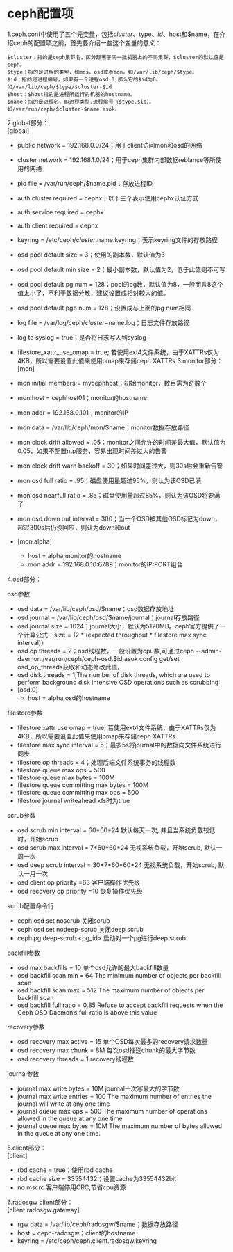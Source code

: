# ceph配置项 #
1.ceph.conf中使用了五个元变量，包括$cluster、$type、$id、$host和$name，在介绍ceph的配置项之前，首先要介绍一些这个变量的意义：  

    $cluster：指的是ceph集群名，区分部署于同一批机器上的不同集群，$cluster的默认值是ceph。
    $type：指的是进程的类型，如mds，osd或者mon。如/var/lib/ceph/$type。
    $id：指的是进程编号，如果有一个进程osd.0,那么它的$id为0。如/var/lib/ceph/$type/$cluster-$id
    $host：$host指的是进程所运行的机器的hostname。
    $name：指的是进程名，即进程类型.进程编号（$type.$id）。如/var/run/ceph/$cluster-$name.asok。
2.global部分：   
[global]

* public network   = 192.168.0.0/24；用于client访问mon和osd的网络
* cluster network  = 192.168.1.0/24；用于ceph集群内部数据reblance等所使用的网络
* pid file         = /var/run/ceph/$name.pid；存放进程ID
* auth cluster required  = cephx；以下三个表示使用cephx认证方式
* auth service required  = cephx
* auth client required   = cephx
* keyring = /etc/ceph/$cluster.$name.keyring；表示keyring文件的存放路径
* osd pool default size  = 3；使用的副本数，默认值为3
* osd pool default min size  = 2；最小副本数，默认值为2，低于此值则不可写
* osd pool default pg num    = 128；pool的pg数，默认值为8，一般而言8这个值太小了，不利于数据分散，建议设置成相对较大的值。
* osd pool default pgp num   = 128；设置成与上面的pg num相同
* log file                   = /var/log/ceph/$cluster-$name.log；日志文件存放路径
* log to syslog              = true；是否将日志写入到syslog
* filestore_xattr_use_omap   = true; 若使用ext4文件系统，由于XATTRs仅为4KB，所以需要设置此值来使用omap来存储ceph XATTRs 
3.monitor部分：  
[mon]  

* mon initial members        = mycephhost；初始monitor，数目需为奇数个
* mon host                   = cephhost01；monitor的hostname
* mon addr                   = 192.168.0.101；monitor的IP
* mon data                   = /var/lib/ceph/mon/$name；monitor数据存放路径
* mon clock drift allowed    = .05；monitor之间允许的时间差最大值，默认值为0.05，如果不配置ntp服务，容易出现时间差过大的告警
* mon clock drift warn backoff = 30；如果时间差过大，则30s后会重新告警
* mon osd full ratio         = .95；磁盘使用量超过95%，则认为该OSD已满
* mon osd nearfull ratio     = .85；磁盘使用量超过85%，则认为该OSD将要满了
* mon osd down out interval  = 300；当一个OSD被其他OSD标记为down，超过300s后仍没回应，则认为down和out
* [mon.alpha]
  * host                     = alpha;monitor的hostname
  * mon addr                 = 192.168.0.10:6789；monitor的IP:PORT组合
  
4.osd部分：  

osd参数

* osd data                 = /var/lib/ceph/osd/$name；osd数据存放地址
* osd journal              = /var/lib/ceph/osd/$name/journal；journal存放路径
* osd journal size         = 1024；journal大小，默认为5120MB。ceph官方提供了一个计算公式：size = {2 * (expected throughput * filestore max sync interval)}
* osd op threads           = 2；osd线程数，一般设置为cpu数,可通过ceph --admin-daemon /var/run/ceph/ceph-osd.$id.asok config get/set osd_op_threads获取和动态修改此值。
* osd disk threads         = 1;The number of disk threads, which are used to perform background disk intensive OSD operations such as scrubbing
* [osd.0]
  * host                     = alpha;osd的hostname

filestore参数

* filestore xattr use omap = true; 若使用ext4文件系统，由于XATTRs仅为4KB，所以需要设置此值来使用omap来存储ceph XATTRs 
* filestore max sync interval = 5；最多5s将journal中的数据向文件系统进行同步
* filestore op threads     = 4；处理后端文件系统事务的线程数
* filestore queue max ops = 500
* filestore queue max bytes = 100M
* filestore queue committing max bytes = 100M
* filestore queue committing max ops = 500
* filestore journal writeahead xfs时为true

scrub参数

* osd scrub min interval = 60\*60\*24 默认每天一次, 并且当系统负载较低时，开始scrub
* osd scrub max interval = 7\*60\*60\*24  无视系统负载，开始scrub, 默认一周一次
* osd deep scrub interval = 30\*7\*60\*60\*24  无视系统负载，开始scrub, 默认一月一次
* osd client op priority  =63 客户端操作优先级
* osd recovery op priority =10 恢复操作优先级

scrub配置命令行
* ceph osd set noscrub          关闭scrub
* ceph osd set nodeep-scrub     关闭deep scrub
* ceph pg deep-scrub <pg_id>    启动对一个pg进行deep scrub

backfill参数

* osd max backfills   = 10 单个osd允许的最大backfill数量
* osd backfill scan min = 64   The minimum number of objects per backfill scan
* osd backfill scan max = 512   The maximum number of objects per backfill scan
* osd backfill full ratio  = 0.85 Refuse to accept backfill requests when the Ceph OSD Daemon’s full ratio is above this value

recovery参数

* osd recovery max active = 15 单个OSD每次最多的recovery请求数量
* osd recovery max chunk = 8M 每次osd推送chunk的最大字节数
* osd recovery threads = 1 recovery线程数

journal参数

* journal max write bytes = 10M journal一次写最大的字节数
* journal max write entries = 100 The maximum number of entries the journal will write at any one time
* journal queue max ops = 500 The maximum number of operations allowed in the queue at any one time
* journal queue max bytes = 10M  The maximum number of bytes allowed in the queue at any one time. 

  
5.client部分：  
[client]

* rbd cache                 = true；使用rbd cache
* rbd cache size            = 33554432；设置cache为33554432bit
* no mscrc                  客户端停用CRC,节省cpu资源

6.radosgw client部分：   
[client.radosgw.gateway]

* rgw data                  = /var/lib/ceph/radosgw/$name；数据存放路径
* host                      =  ceph-radosgw；client的hostname
* keyring                   = /etc/ceph/ceph.client.radosgw.keyring
